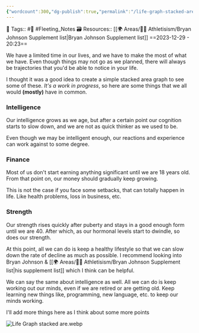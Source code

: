 ```yaml
---
{"wordcount":300,"dg-publish":true,"permalink":"/life-graph-stacked-area/","dgPassFrontmatter":true,"noteIcon":"3","created":"2023-12-29T20:23:26.314+05:30","updated":"2023-12-29T20:39:25.645+05:30"}
---
```


🧶 Tags:: #🌱 #Fleeting_Notes 
🗃 Resources:: [[🌍 Areas/💪🏼 Athletisism/Bryan Johnson Supplement list\|Bryan Johnson Supplement list]]
==2023-12-29 - 20:23==

We have a limited time in our lives, and we have to make the most of what we have. Even though things may not go as we planned, there will always be trajectories that you'd be able to notice in your life.

I thought it was a good idea to create a simple stacked area graph to see some of these. *It's a work in progress*, so here are some things that we all would **(mostly)** have in common.
### Intelligence
Our intelligence grows as we age, but after a certain point our cognition starts to slow down, and we are not as quick thinker as we used to be.

Even though we may be intelligent enough, our reactions and experience can work against to some degree.

### Finance
Most of us don't start earning anything significant until we are 18 years old. From that point on, our money should gradually keep growing.

This is not the case if you face some setbacks, that can totally happen in life. Like health problems, loss in business, etc.

### Strength
Our strength rises quickly after puberty and stays in a good enough form until we are 40. After which, as our hormonal levels start to dwindle, so does our strength.

At this point, all we can do is keep a healthy lifestyle so that we can slow down the rate of decline as much as possible. I recommend looking into Bryan Johnson & [[🌍 Areas/💪🏼 Athletisism/Bryan Johnson Supplement list\|his supplement list]] which I think can be helpful.

We can say the same about intelligence as well. All we can do is keep working out our minds, even if we are retired or are getting old. Keep learning new things like, programming, new language, etc. to keep our minds working.

I'll add more things here as I think about some more points

![Life Graph stacked are.webp](/img/user/Resources/%F0%9F%93%81%20Files/%F0%9F%93%B8Images/Life%20Graph%20stacked%20are.webp)
